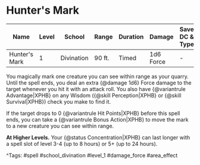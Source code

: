 # Hunter's Mark

| Name | Level | School | Range | Duration | Damage | Save DC & Type |
|------|-------|--------|-------|----------|--------|----------------|
| Hunter's Mark | 1 | Divination | 90 ft. | Timed | 1d6 Force | - |

You magically mark one creature you can see within range as your quarry. Until the spell ends, you deal an extra {@damage 1d6} Force damage to the target whenever you hit it with an attack roll. You also have {@variantrule Advantage|XPHB} on any Wisdom ({@skill Perception|XPHB} or {@skill Survival|XPHB}) check you make to find it.

If the target drops to 0 {@variantrule Hit Points|XPHB} before this spell ends, you can take a {@variantrule Bonus Action|XPHB} to move the mark to a new creature you can see within range.

**At Higher Levels.** Your {@status Concentration|XPHB} can last longer with a spell slot of level 3-4 (up to 8 hours) or 5+ (up to 24 hours).

^Tags: #spell #school_divination #level_1 #damage_force #area_effect